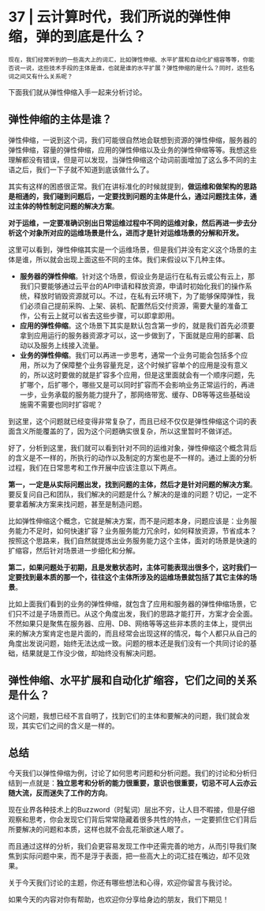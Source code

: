 # 37 | 云计算时代，我们所说的弹性伸缩，弹的到底是什么？

    现在，我们经常听到的一些高大上的词汇，比如弹性伸缩、水平扩展和自动化扩缩容等等，你能否说一说，这些技术手段的主体是谁，也就是谁的水平扩展？弹性伸缩的是什么？同时，这些名词之间又有什么关系呢？

下面我们就从弹性伸缩入手一起来分析讨论。

## 弹性伸缩的主体是谁？

弹性伸缩，一说到这个词，我们可能很自然地会联想到资源的弹性伸缩，服务器的弹性伸缩，容量的弹性伸缩，应用的弹性伸缩以及业务的弹性伸缩等等。我想这些理解都没有错误，但是可以发现，当弹性伸缩这个动词前面增加了这么多不同的主语之后，我们一下子就不知道到底该做什么了。

其实有这样的困惑很正常。我们在讲标准化的时候就提到，**做运维和做架构的思路是相通的，我们碰到问题后，一定要找到问题的主体是什么，通过问题找主体，通过主体的特性制定问题的解决方案**。

**对于运维，一定要准确识别出日常运维过程中不同的运维对象，然后再进一步去分析这个对象所对应的运维场景是什么，进而才是针对运维场景的分解和开发。**

这里可以看到，弹性伸缩其实是一个运维场景，但是我们并没有定义这个场景的主体是谁，所以就会出现上面这些不同的主体。我们来假设以下几种主体。

*   **服务器的弹性伸缩**。针对这个场景，假设业务是运行在私有云或公有云上，那我们只要能够通过云平台的API申请和释放资源，申请时初始化我们的操作系统，释放时销毁资源就可以。不过，在私有云环境下，为了能够保障弹性，我们必须自己提前采购、上架、装机、配置然后交付资源，需要大量的准备工作，公有云上就可以省去这些步骤，可以即拿即用。
*   **应用的弹性伸缩**。这个场景下其实是默认包含第一步的，就是我们首先必须要拿到应用运行的服务器资源才可以，这一步做到了，下面就是应用的部署、启动以及服务上线接入流量。
*   **业务的弹性伸缩**。我们可以再进一步思考，通常一个业务可能会包括多个应用，所以为了保障整个业务容量充足，这个时候扩容单个的应用是没有意义的，所以这时要做的就是扩容多个应用，但是这里面就会有一个顺序问题，先扩哪个，后扩哪个，哪些又是可以同时扩容而不会影响业务正常运行的，再进一步，业务承载的服务能力提升了，那网络带宽、缓存、DB等等这些基础设施需不需要也同时扩容呢？

到这里，这个问题就已经变得非常复杂了，而且已经不仅仅是弹性伸缩这个词的表面含义所能覆盖的了，因为这个问题确实很复杂，所以这里暂时不做详述。

好了，分析到这里，我们就可以看到针对不同的运维对象，弹性伸缩这个概念背后的含义是不一样的，所执行的动作以及制定的方案也是不一样的。通过上面的分析过程，我们在日常思考和工作开展中应该注意以下两点。

**第一，一定是从实际问题出发，找到问题的主体，然后才是针对问题的解决方案**。要反复问自己和团队，我们解决的问题是什么？解决的是谁的问题？切记，一定不要拿着解决方案来找问题，甚至是制造问题。

比如弹性伸缩这个概念，它就是解决方案，而不是问题本身，问题应该是：业务服务能力不足时，如何快速扩容？业务服务能力冗余时，如何释放资源，节省成本？按照这个思路来，我们自然就提炼出业务服务能力这个主体，面对的场景是快速的扩缩容，然后针对场景进一步细化和分解。

**第二，如果问题处于初期，且是发散状态时，主体可能表现出很多个，这时我们一定要找到最本质的那一个，往往这个主体所涉及的运维场景就包括了其它主体的场景**。

比如上面我们看到的业务的弹性伸缩，就包含了应用和服务器的弹性伸缩场景，它们只不过是子场景而已。从这个角度出发，我们的思路才能打开，方案才会全面。不然如果只是聚焦在服务器、应用、DB、网络等等这些非本质的主体上，提供出来的解决方案肯定也是片面的，而且经常会出现这样的情况，每个人都只从自己的角度出发说问题，始终无法达成一致。问题的根本还是我们没有一个共同讨论的基础，结果就是工作没少做，却始终没有解决问题。

## 弹性伸缩、水平扩展和自动化扩缩容，它们之间的关系是什么？

这个问题，我想已经不言自明了，找到它们的主体和要解决的问题，我们就会发现，其实它们之间的含义是一样的。

## 总结

今天我们以弹性伸缩为例，讨论了如何思考问题和分析问题。我们的讨论和分析归结到一点就是：**独立思考和分析的能力很重要，意识也很重要，切忌不可人云亦云随大流，反而迷失了工作的方向**。

现在业界各种技术上的Buzzword（时髦词）层出不穷，让人目不暇接，但是仔细观察和思考，你会发现它们背后常常隐藏着很多共性的特点，一定要抓住它们背后所要解决的问题和本质，这样也就不会乱花渐欲迷人眼了。

而且通过这样的分析，我们会更容易发现工作中还需完善的地方，从而引导我们聚焦到实际问题中来，而不是浮于表面，把一些高大上的词汇挂在嘴边，却不见效果。

关于今天我们讨论的主题，你还有哪些想法和心得，欢迎你留言与我讨论。

如果今天的内容对你有帮助，也欢迎你分享给身边的朋友，我们下期见！
    